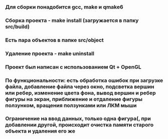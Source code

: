 ### Для сборки понадобится gcc, make и qmake6
### Сборка проекта - make install (загружается в папку src/build)
### Есть пара объектов в папке src/object
### Удаление проекта - make uninstall

### Проект был написан с использованием Qt + OpenGL
### По функциональности: есть обработка ошибок при загрузке файла, добавление файла через окно, подсветка вершин или ребер, изменение цвета фона, вывод вершин и ребер фигуры на экран, приближение и отдаление фигуры ползунком, вращения ползунками или ЛКМ мыши

### Ограничение на ввод данных, только одна фигура(, при добавлении другой, происходит очистка памяти старого объекта и удаления его же
